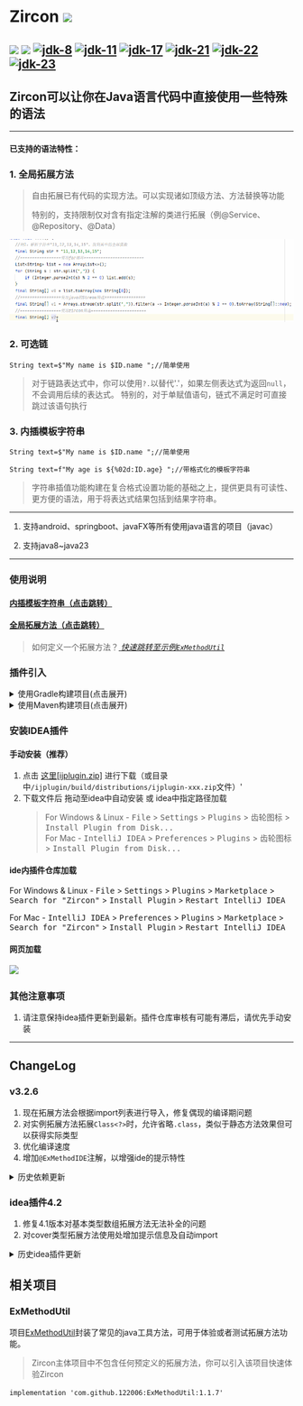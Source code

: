 # Zircon [![](https://jitpack.io/v/122006/Zircon.svg)](https://jitpack.io/#122006/Zircon)

<a href="https://github.com/122006/Zircon/releases"><img src="https://img.shields.io/github/release/122006/Zircon.svg?style=flat-square"></a>
<a href="https://plugins.jetbrains.com/plugin/19146-zircon"><img src="https://img.shields.io/jetbrains/plugin/v/19146-zircon.svg?style=flat-square"></a>
<a target="_blank" href="https://www.oracle.com/java/technologies/javase/javase-jdk8-downloads.html"><img src="https://img.shields.io/badge/JDK-8-green.svg" alt="jdk-8" /></a>
<a target="_blank" href="https://www.oracle.com/java/technologies/javase/jdk11-archive-downloads.html"><img src="https://img.shields.io/badge/JDK-11-green.svg" alt="jdk-11" /></a>
<a target="_blank" href="https://www.oracle.com/java/technologies/javase/jdk17-archive-downloads.html"><img src="https://img.shields.io/badge/JDK-17-green.svg" alt="jdk-17" /></a>
<a target="_blank" href="https://www.oracle.com/java/technologies/javase/jdk21-archive-downloads.html"><img src="https://img.shields.io/badge/JDK-21-green.svg" alt="jdk-21" /></a>
<a target="_blank" href="https://www.oracle.com/java/technologies/javase/jdk22-archive-downloads.html"><img src="https://img.shields.io/badge/JDK-22-green.svg" alt="jdk-22" /></a>
<a target="_blank" href="https://www.oracle.com/java/technologies/javase/jdk22-archive-downloads.html"><img src="https://img.shields.io/badge/JDK-23-green.svg" alt="jdk-23" /></a>
-----------------

## Zircon可以让你在Java语言代码中直接使用一些特殊的语法

----------------

#### 已支持的语法特性：

### 1. 全局拓展方法

> 自由拓展已有代码的实现方法。可以实现诸如顶级方法、方法替换等功能<p>
> 特别的，支持限制仅对含有指定注解的类进行拓展（例@Service、@Repository、@Data）

![](others/exmethod_show4.gif)

### 2. 可选链

`String text=$"My name is $ID.name ";//简单使用`

> 对于链路表达式中，你可以使用`?.`以替代'.'，如果左侧表达式为返回`null`，不会调用后续的表达式。
> 特别的，对于<kbd>单赋值语句</kbd>，链式不满足时可直接跳过该语句执行

### 3. 内插模板字符串

`String text=$"My name is $ID.name ";//简单使用`

`String text=f"My age is ${%02d:ID.age} ";//带格式化的模板字符串`
> 字符串插值功能构建在复合格式设置功能的基础之上，提供更具有可读性、更方便的语法，用于将表达式结果包括到结果字符串。

---------------

1. 支持android、springboot、javaFX等所有使用java语言的项目（javac）

2. 支持java8~java23

---------------

### 使用说明

#### [内插模板字符串（点击跳转）](mds/README_ZrString.md)

#### [全局拓展方法（点击跳转）](mds/README_ZrExMethod.md)

> 如何定义一个拓展方法？[
*快速跳转至示例`ExMethodUtil`*](https://github.com/122006/ExMethodUtil/tree/main/impl/src/main/java/zircon/example)

### 插件引入

<details>
  <summary>使用Gradle构建项目(点击展开)</summary>

#### 使用ZrString插件自动引入依赖

Step 1.在你的根项目`build.gradle`文件中进行如下操作

````
buildscript {
    repositories {
        maven { url 'https://jitpack.io' }
    }
    dependencies {
        classpath 'com.github.122006.Zircon:gradle:3.2.6'
    }
}
````

当前版本号：[![](https://jitpack.io/v/122006/Zircon.svg)](https://jitpack.io/#122006/Zircon)

Step 2.在需要使用插件的module的`build.gradle`首行引入插件`apply plugin: 'zircon'`

</details>
<details>
  <summary>使用Maven构建项目(点击展开)</summary>
Step 1. 增加依赖

	    <dependency>
            <groupId>com.github.122006.Zircon</groupId>
            <artifactId>javac</artifactId>
            <version>3.2.6</version>
            <scope>provided</scope>
        </dependency>
	    <dependency>
            <groupId>com.github.122006.Zircon</groupId>
            <artifactId>zircon</artifactId>
            <version>3.2.6</version>
        </dependency>

Step 2. 配置jitpack仓库

	    <repositories>
        	<repository>
        	    <id>jitpack.io</id>
        	    <url>https://jitpack.io</url>
        	</repository>
        </repositories>

当前版本号：[![](https://jitpack.io/v/122006/Zircon.svg)](https://jitpack.io/#122006/Zircon)

Step 3. 配置javac参数 `-Xplugin:ZrExMethod -Xplugin:ZrString`

        <plugin>
          <groupId>org.apache.maven.plugins</groupId>
          <artifactId>maven-compiler-plugin</artifactId>
          <configuration>
            <compilerArgs>
              <arg>-Xplugin:ZrExMethod</arg>
              <arg>-Xplugin:ZrString</arg>
            </compilerArgs>
          </configuration>
        </plugin>

</details>

### 安装IDEA插件

#### 手动安装（推荐）

1. 点击 [这里\[ijplugin.zip\]](ijplugin/build/distributions/ijplugin-4.2.zip)
   进行下载（或目录中`/ijplugin/build/distributions/ijplugin-xxx.zip`文件）'
2. 下载文件后 拖动至idea中自动安装 或 idea中指定路径加载
   > For Windows & Linux - <kbd>File</kbd> > <kbd>Settings</kbd> > <kbd>Plugins</kbd> > <kbd>齿轮图标</kbd> > <kbd>
   Install Plugin from Disk...</kbd>\
   > For Mac - <kbd>IntelliJ IDEA</kbd> > <kbd>Preferences</kbd> > <kbd>Plugins</kbd> > <kbd>齿轮图标</kbd> > <kbd>
   Install Plugin from Disk...</kbd>

#### ide内插件仓库加载

For Windows & Linux - <kbd>File</kbd> > <kbd>Settings</kbd> > <kbd>Plugins</kbd> > <kbd>Marketplace</kbd> > <kbd>Search
for "Zircon"</kbd> > <kbd>Install Plugin</kbd> > <kbd>Restart IntelliJ IDEA</kbd>

For Mac - <kbd>IntelliJ IDEA</kbd> > <kbd>Preferences</kbd> > <kbd>Plugins</kbd> > <kbd>Marketplace</kbd> > <kbd>Search
for "Zircon"</kbd> > <kbd>Install Plugin</kbd>  > <kbd>Restart IntelliJ IDEA</kbd>

#### 网页加载

<a href="https://plugins.jetbrains.com/plugin/19146-zircon">
    <img src="https://user-images.githubusercontent.com/12044174/123105697-94066100-d46a-11eb-9832-338cdf4e0612.png" width="300"/>
</a>

### 其他注意事项

1. 请注意保持idea插件更新到最新。插件仓库审核有可能有滞后，请优先手动安装

--------------

## ChangeLog

### v3.2.6

1. 现在拓展方法会根据import列表进行导入，修复偶现的编译期问题
2. 对实例拓展方法拓展`Class<?>`时，允许省略`.class`，类似于静态方法效果但可以获得实际类型
3. 优化编译速度
4. 增加`@ExMethodIDE`注解，以增强ide的提示特性

<details>
  <summary>历史依赖更新</summary>

### v2.2

1. 重构已有代码，提高编译性能及拓展性
2. 使用gradle编译idea插件

### v2.4

1. 支持jdk11、android30

### v2.5

1. 支持内部代码段中使用不转义的引号

### v2.7

1. 不再支持使用单引号转义双引号语法
2. 支持使用gradle插件配置项目
3. 重构以支持jdk16、jdk17

### v3.0

1. 支持拓展方法

### v3.1.2

1. 支持在成员方法引用中对外部引用调用拓展方法的情况

### v3.1.3

1. 修复了一个导致编译时间过长的问题

### v3.1.4

1. gradle插件支持使用id方式引入

### v3.1.6

1. 修复一个特殊情况下与已有方法同名异参的会解析错误问题
2. 修复强制覆盖原有实现方法时，使用方法引用会提示引用重复的问题

### v3.1.8

1. 修复idea中使用Maven构建项目build错误的问题

### v3.2.0

1. 重用已解析的参数类型提高编译速度。
2. 修复罕见情况下的多层匿名类指向错误的问题
3. 现在如果存在多个匹配的拓展方法实现，会自动使用路径最相近的实现

### v3.2.2

1. 优化项目依赖结构

### v3.2.3

1. 支持java21、java22
2. 优化项目编译结构

</details>

### idea插件4.2

1. 修复4.1版本对基本类型数组拓展方法无法补全的问题
2. 对cover类型拓展方法使用处增加提示信息及自动import

<details>
  <summary>历史idea插件更新</summary>

### idea插件2.0

1. 支持`f-string`自动提示格式符及类型匹配错误
2. 普通字符串支持自动识别转化为`$-string`

### idea插件2.1

1. 模板字符串结构字符会用特殊颜色标出

### idea插件2.3

1. 修复启动后一段时间代码异常检查失效的问题

### idea插件2.4

1. 支持拓展方法
2. 在未引入该项目的代码中，不再提示模板字符串功能

### idea插件2.5

1. 拓展方法显示优化

### idea插件2.6

1. 拓展方法显示优化

### idea插件2.7

1. 拓展方法自动引包相关支持

### idea插件2.8

1. 支持在成员方法引用中对外部引用调用拓展方法的情况

### idea插件2.9

1. 在idea 203以上版本支持了拓展方法引用处点击跳转。203以下版本会跳转到代理对象

### idea插件3.0

1. 重构了拓展方法及自动提示。现在已支持代理泛型推断及泛型数组推断

### idea插件3.1

1. 增强了模板字符串和拓展函数的联合效果。使用拓展函数支持自动引包

### idea插件3.2

1. 修复idea2023.3版本的兼容性问题
2. 当输入于变量后自动补全时，不再提示其静态方法

### idea插件3.3

1. 修复部分问题

### idea插件3.4

1. 强化自动补全功能对代理类泛型的支持

### idea插件3.5

1. 强化自动补全功能对代理类泛型的支持：优化泛型继承解析
2.

### idea插件3.6

1. 功能性优化

### idea插件3.8

1. 支持同名方法自动解析
2. 原有方法冲突时，自动使用原有方法

### idea插件4.1

1. 拓展方法注解能力拓展，支持3.2.5新增`@ExMethod`注解属性、及`@ExMethodIDE`注解
2. 现在插件的检测范围只限制于当前已申明插件的module，并只会提供其引入的拓展方法

</details>

## 相关项目

### ExMethodUtil

项目[ExMethodUtil](https://github.com/122006/ExMethodUtil)封装了常见的java工具方法，可用于体验或者测试拓展方法功能。

> Zircon主体项目中不包含任何预定义的拓展方法，你可以引入该项目快速体验Zircon

`implementation 'com.github.122006:ExMethodUtil:1.1.7'`
